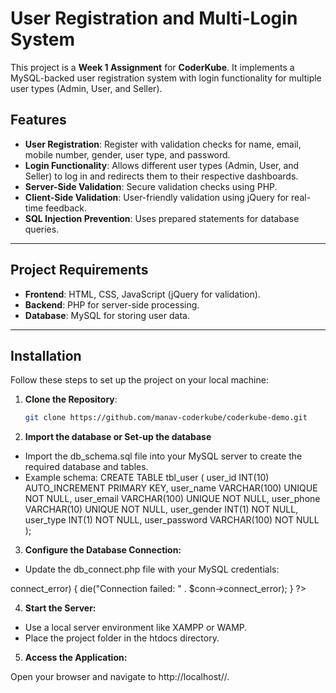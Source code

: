 # User Registration and Multi-Login System

This project is a **Week 1 Assignment** for **CoderKube**. It implements a MySQL-backed user registration system with login functionality for multiple user types (Admin, User, and Seller).

## Features
- **User Registration**: Register with validation checks for name, email, mobile number, gender, user type, and password.
- **Login Functionality**: Allows different user types (Admin, User, and Seller) to log in and redirects them to their respective dashboards.
- **Server-Side Validation**: Secure validation checks using PHP.
- **Client-Side Validation**: User-friendly validation using jQuery for real-time feedback.
- **SQL Injection Prevention**: Uses prepared statements for database queries.

---

## Project Requirements
- **Frontend**: HTML, CSS, JavaScript (jQuery for validation).
- **Backend**: PHP for server-side processing.
- **Database**: MySQL for storing user data.

---

## Installation
Follow these steps to set up the project on your local machine:

1. **Clone the Repository**:
   ```bash
   git clone https://github.com/manav-coderkube/coderkube-demo.git

2. **Import the database or Set-up the database**
* Import the db_schema.sql file into your MySQL server to create the required database and tables.
* Example schema:
CREATE TABLE tbl_user (
    user_id INT(10) AUTO_INCREMENT PRIMARY KEY,
    user_name VARCHAR(100) UNIQUE NOT NULL,
    user_email VARCHAR(100) UNIQUE NOT NULL,
    user_phone VARCHAR(10) UNIQUE NOT NULL,
    user_gender INT(1) NOT NULL,
    user_type INT(1) NOT NULL,
    user_password VARCHAR(100) NOT NULL
);

3. **Configure the Database Connection:**

* Update the db_connect.php file with your MySQL credentials:
<?php
$servername = "localhost";
$username = "root";
$password = "";
$dbname = "your_database_name";

$conn = new mysqli($servername, $username, $password, $dbname);

if ($conn->connect_error) {
    die("Connection failed: " . $conn->connect_error);
}
?>

4. **Start the Server:**

* Use a local server environment like XAMPP or WAMP.
* Place the project folder in the htdocs directory.

5. **Access the Application:**

Open your browser and navigate to http://localhost/<project-folder>/.